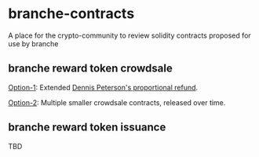 # branche-contracts
A place for the crypto-community to review solidity contracts proposed for use by branche

## branche reward token crowdsale
[Option-1](capped_crowdsale.sol): Extended [Dennis Peterson's proportional refund](http://www.blunderingcode.com/fairtokensales/).

[Option-2](routing_contract.sol): Multiple smaller crowdsale contracts, released over time.

## branche reward token issuance
TBD
